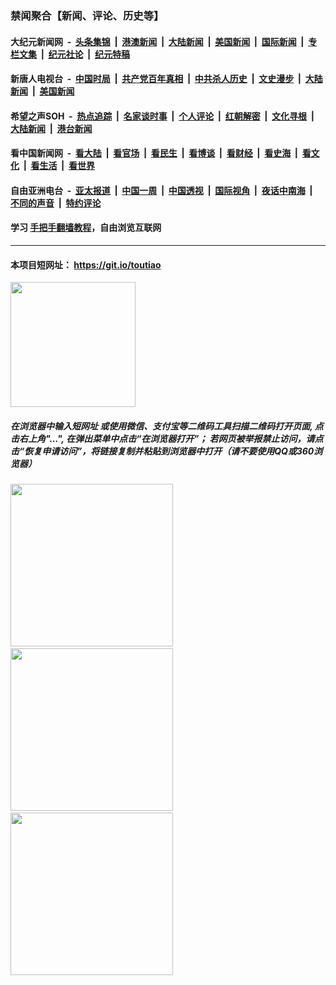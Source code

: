 ### 禁闻聚合【新闻、评论、历史等】

#### 大纪元新闻网 &nbsp;-&nbsp; [头条集锦](indexes/E头条集锦.md?t=02260802) &nbsp;|&nbsp; [港澳新闻](indexes/E港澳新闻.md?t=02260802)  &nbsp;|&nbsp; [大陆新闻](indexes/E大陆新闻.md?t=02260802) &nbsp;|&nbsp; [美国新闻](indexes/E美国新闻.md?t=02260802) &nbsp;|&nbsp; [国际新闻](indexes/E国际新闻.md?t=02260802) &nbsp;|&nbsp; [专栏文集](indexes/E专栏文集.md?t=02260802) &nbsp;|&nbsp; [纪元社论](indexes/E纪元社论.md?t=02260802) &nbsp;|&nbsp; [纪元特稿](indexes/E纪元特稿.md?t=02260802) 

#### 新唐人电视台 &nbsp;-&nbsp; [中国时局](indexes/N中国时局.md?t=02260802) &nbsp;|&nbsp; [共产党百年真相](indexes/N共产党百年真相.md?t=02260802) &nbsp;|&nbsp; [中共杀人历史](indexes/N中共杀人历史.md?t=02260802) &nbsp;|&nbsp; [文史漫步](indexes/N文史漫步.md?t=02260802) &nbsp;|&nbsp; [大陆新闻](indexes/N大陆新闻.md?t=02260802) &nbsp;|&nbsp; [美国新闻](indexes/N美国新闻.md?t=02260802)

#### 希望之声SOH &nbsp;-&nbsp; [热点追踪](indexes/H热点追踪.md?t=02260802) &nbsp;|&nbsp; [名家谈时事](indexes/H名家谈时事.md?t=02260802) &nbsp;|&nbsp; [个人评论](indexes/H个人评论.md?t=02260802)  &nbsp;|&nbsp; [红朝解密](indexes/H红朝解密.md?t=02260802) &nbsp;|&nbsp; [文化寻根](indexes/H文化寻根.md?t=02260802) &nbsp;|&nbsp; [大陆新闻](indexes/H大陆新闻.md?t=02260802) &nbsp;|&nbsp; [港台新闻](indexes/H港台新闻.md?t=02260802)

#### 看中国新闻网 &nbsp;-&nbsp; [看大陆](indexes/S看大陆.md?t=02260802) &nbsp;|&nbsp; [看官场](indexes/S看官场.md?t=02260802) &nbsp;|&nbsp; [看民生](indexes/S看民生.md?t=02260802)  &nbsp;|&nbsp; [看博谈](indexes/S看博谈.md?t=02260802) &nbsp;|&nbsp; [看财经](indexes/S看财经.md?t=02260802) &nbsp;|&nbsp; [看史海](indexes/S看史海.md?t=02260802) &nbsp;|&nbsp; [看文化](indexes/S看文化.md?t=02260802) &nbsp;|&nbsp; [看生活](indexes/S看生活.md?t=02260802) &nbsp;|&nbsp; [看世界](indexes/S看世界.md?t=02260802)

#### 自由亚洲电台 &nbsp;-&nbsp; [亚太报道](indexes/R亚太报道.md?t=02260802) &nbsp;|&nbsp; [中国一周](indexes/R中国一周.md?t=02260802) &nbsp;|&nbsp; [中国透视](indexes/R中国透视.md?t=02260802)  &nbsp;|&nbsp; [国际视角](indexes/R国际视角.md?t=02260802) &nbsp;|&nbsp; [夜话中南海](indexes/R夜话中南海.md?t=02260802) &nbsp;|&nbsp; [不同的声音](indexes/R不同的声音.md?t=02260802) &nbsp;|&nbsp; [特约评论](indexes/R特约评论.md?t=02260802)

#### 学习 [手把手翻墙教程](https://github.com/gfw-breaker/guides/wiki)，自由浏览互联网

----

#### 本项目短网址： https://git.io/toutiao
<img src="https://raw.githubusercontent.com/gfw-breaker/banned-news/master/scripts/img/qr.png" width="200px"/>  

##### 在浏览器中输入短网址 或使用微信、支付宝等二维码工具扫描二维码打开页面, 点击右上角"...", 在弹出菜单中点击“在浏览器打开”； 若网页被举报禁止访问，请点击“恢复申请访问”，将链接复制并粘贴到浏览器中打开（请不要使用QQ或360浏览器）

<img src="https://raw.githubusercontent.com/gfw-breaker/banned-news/master/scripts/img/1.png" width="260px"/> &nbsp; <img src="https://raw.githubusercontent.com/gfw-breaker/banned-news/master/scripts/img/2.png" width="260px"/> &nbsp; <img src="https://raw.githubusercontent.com/gfw-breaker/banned-news/master/scripts/img/3.png" width="260px"/>

